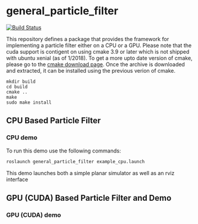 # general_particle_filter
[![Build Status](https://travis-ci.com/cwru-robotics/general_particle_filter.svg?token=YmHMxBbcdppbMMkZWTut&branch=master)](https://travis-ci.com/cwru-robotics/general_particle_filter)

This repository defines a package that provides the framework for implementing a particle filter either on a CPU or a GPU.
Please note that the cuda support is contigent on using cmake 3.9 or later which is not shipped with ubuntu xenial (as of 1/2018).
To get a more upto date version of cmake, please go to the [cmake download page](https://cmake.org/download/). 
Once the archive is downloaded and extracted, it can be installed using the previous verion of cmake.
```
mkdir build
cd build
cmake ..
make
sudo make install
```

## CPU Based Particle Filter

### CPU demo

To run this demo use the following commands:

```bash
roslaunch general_particle_filter example_cpu.launch
```

This demo launches both a simple planar simulator as well as an rviz interface 


## GPU (CUDA) Based Particle Filter and Demo

### GPU (CUDA) demo

